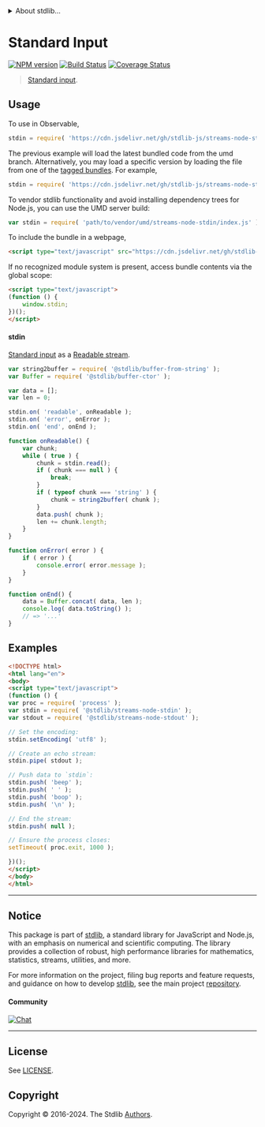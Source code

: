 <!--

@license Apache-2.0

Copyright (c) 2018 The Stdlib Authors.

Licensed under the Apache License, Version 2.0 (the "License");
you may not use this file except in compliance with the License.
You may obtain a copy of the License at

   http://www.apache.org/licenses/LICENSE-2.0

Unless required by applicable law or agreed to in writing, software
distributed under the License is distributed on an "AS IS" BASIS,
WITHOUT WARRANTIES OR CONDITIONS OF ANY KIND, either express or implied.
See the License for the specific language governing permissions and
limitations under the License.

-->


<details>
  <summary>
    About stdlib...
  </summary>
  <p>We believe in a future in which the web is a preferred environment for numerical computation. To help realize this future, we've built stdlib. stdlib is a standard library, with an emphasis on numerical and scientific computation, written in JavaScript (and C) for execution in browsers and in Node.js.</p>
  <p>The library is fully decomposable, being architected in such a way that you can swap out and mix and match APIs and functionality to cater to your exact preferences and use cases.</p>
  <p>When you use stdlib, you can be absolutely certain that you are using the most thorough, rigorous, well-written, studied, documented, tested, measured, and high-quality code out there.</p>
  <p>To join us in bringing numerical computing to the web, get started by checking us out on <a href="https://github.com/stdlib-js/stdlib">GitHub</a>, and please consider <a href="https://opencollective.com/stdlib">financially supporting stdlib</a>. We greatly appreciate your continued support!</p>
</details>

# Standard Input

[![NPM version][npm-image]][npm-url] [![Build Status][test-image]][test-url] [![Coverage Status][coverage-image]][coverage-url] <!-- [![dependencies][dependencies-image]][dependencies-url] -->

> [Standard input][standard-streams].



<section class="usage">

## Usage

To use in Observable,

```javascript
stdin = require( 'https://cdn.jsdelivr.net/gh/stdlib-js/streams-node-stdin@umd/browser.js' )
```
The previous example will load the latest bundled code from the umd branch. Alternatively, you may load a specific version by loading the file from one of the [tagged bundles](https://github.com/stdlib-js/streams-node-stdin/tags). For example,

```javascript
stdin = require( 'https://cdn.jsdelivr.net/gh/stdlib-js/streams-node-stdin@v0.2.0-umd/browser.js' )
```

To vendor stdlib functionality and avoid installing dependency trees for Node.js, you can use the UMD server build:

```javascript
var stdin = require( 'path/to/vendor/umd/streams-node-stdin/index.js' )
```

To include the bundle in a webpage,

```html
<script type="text/javascript" src="https://cdn.jsdelivr.net/gh/stdlib-js/streams-node-stdin@umd/browser.js"></script>
```

If no recognized module system is present, access bundle contents via the global scope:

```html
<script type="text/javascript">
(function () {
    window.stdin;
})();
</script>
```

#### stdin

[Standard input][standard-streams] as a [Readable stream][readable-stream].

<!-- run-disable -->

```javascript
var string2buffer = require( '@stdlib/buffer-from-string' );
var Buffer = require( '@stdlib/buffer-ctor' );

var data = [];
var len = 0;

stdin.on( 'readable', onReadable );
stdin.on( 'error', onError );
stdin.on( 'end', onEnd );

function onReadable() {
    var chunk;
    while ( true ) {
        chunk = stdin.read();
        if ( chunk === null ) {
            break;
        }
        if ( typeof chunk === 'string' ) {
            chunk = string2buffer( chunk );
        }
        data.push( chunk );
        len += chunk.length;
    }
}

function onError( error ) {
    if ( error ) {
        console.error( error.message );
    }
}

function onEnd() {
    data = Buffer.concat( data, len );
    console.log( data.toString() );
    // => '...'
}
```

</section>

<!-- /.usage -->

<section class="examples">

## Examples

<!-- run-disable -->

<!-- eslint no-undef: "error" -->

```html
<!DOCTYPE html>
<html lang="en">
<body>
<script type="text/javascript">
(function () {
var proc = require( 'process' );
var stdin = require( '@stdlib/streams-node-stdin' );
var stdout = require( '@stdlib/streams-node-stdout' );

// Set the encoding:
stdin.setEncoding( 'utf8' );

// Create an echo stream:
stdin.pipe( stdout );

// Push data to `stdin`:
stdin.push( 'beep' );
stdin.push( ' ' );
stdin.push( 'boop' );
stdin.push( '\n' );

// End the stream:
stdin.push( null );

// Ensure the process closes:
setTimeout( proc.exit, 1000 );

})();
</script>
</body>
</html>
```

</section>

<!-- /.examples -->

<!-- Section for related `stdlib` packages. Do not manually edit this section, as it is automatically populated. -->

<section class="related">

</section>

<!-- /.related -->

<!-- Section for all links. Make sure to keep an empty line after the `section` element and another before the `/section` close. -->


<section class="main-repo" >

* * *

## Notice

This package is part of [stdlib][stdlib], a standard library for JavaScript and Node.js, with an emphasis on numerical and scientific computing. The library provides a collection of robust, high performance libraries for mathematics, statistics, streams, utilities, and more.

For more information on the project, filing bug reports and feature requests, and guidance on how to develop [stdlib][stdlib], see the main project [repository][stdlib].

#### Community

[![Chat][chat-image]][chat-url]

---

## License

See [LICENSE][stdlib-license].


## Copyright

Copyright &copy; 2016-2024. The Stdlib [Authors][stdlib-authors].

</section>

<!-- /.stdlib -->

<!-- Section for all links. Make sure to keep an empty line after the `section` element and another before the `/section` close. -->

<section class="links">

[npm-image]: http://img.shields.io/npm/v/@stdlib/streams-node-stdin.svg
[npm-url]: https://npmjs.org/package/@stdlib/streams-node-stdin

[test-image]: https://github.com/stdlib-js/streams-node-stdin/actions/workflows/test.yml/badge.svg?branch=v0.2.0
[test-url]: https://github.com/stdlib-js/streams-node-stdin/actions/workflows/test.yml?query=branch:v0.2.0

[coverage-image]: https://img.shields.io/codecov/c/github/stdlib-js/streams-node-stdin/main.svg
[coverage-url]: https://codecov.io/github/stdlib-js/streams-node-stdin?branch=main

<!--

[dependencies-image]: https://img.shields.io/david/stdlib-js/streams-node-stdin.svg
[dependencies-url]: https://david-dm.org/stdlib-js/streams-node-stdin/main

-->

[chat-image]: https://img.shields.io/gitter/room/stdlib-js/stdlib.svg
[chat-url]: https://app.gitter.im/#/room/#stdlib-js_stdlib:gitter.im

[stdlib]: https://github.com/stdlib-js/stdlib

[stdlib-authors]: https://github.com/stdlib-js/stdlib/graphs/contributors

[umd]: https://github.com/umdjs/umd
[es-module]: https://developer.mozilla.org/en-US/docs/Web/JavaScript/Guide/Modules

[deno-url]: https://github.com/stdlib-js/streams-node-stdin/tree/deno
[deno-readme]: https://github.com/stdlib-js/streams-node-stdin/blob/deno/README.md
[umd-url]: https://github.com/stdlib-js/streams-node-stdin/tree/umd
[umd-readme]: https://github.com/stdlib-js/streams-node-stdin/blob/umd/README.md
[esm-url]: https://github.com/stdlib-js/streams-node-stdin/tree/esm
[esm-readme]: https://github.com/stdlib-js/streams-node-stdin/blob/esm/README.md
[branches-url]: https://github.com/stdlib-js/streams-node-stdin/blob/main/branches.md

[stdlib-license]: https://raw.githubusercontent.com/stdlib-js/streams-node-stdin/main/LICENSE

[standard-streams]: https://en.wikipedia.org/wiki/Standard_streams

[readable-stream]: https://nodejs.org/api/stream.html#stream_class_stream_readable

</section>

<!-- /.links -->
